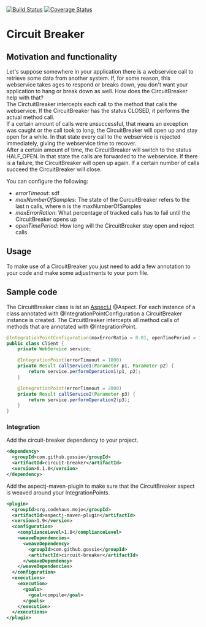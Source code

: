 [![Build Status](https://travis-ci.org/gossie/circuit-breaker.svg?branch=master)](https://travis-ci.org/gossie/circuit-breaker)
[![Coverage Status](https://coveralls.io/repos/github/gossie/circuit-breaker/badge.svg?branch=master)](https://coveralls.io/github/gossie/circuit-breaker?branch=master)

# Circuit Breaker

## Motivation and functionality

Let's suppose somewhere in your application there is a webservice call to retrieve some data from another system. If, for some reason, this webservice takes ages to respond or breaks down, you don't want your application to hang or break down as well. How does the CircuitBreaker help with that?  
The CirctuitBreaker intercepts each call to the method that calls the webservice. If the CircuitBreaker has the status CLOSED, it performs the actual method call.  
If a certain amount of calls were unsuccessful, that means an exception was caught or the call took to long, the CircuitBreaker will open up and stay open for a while. In that state every call to the webservice is rejected immediately, giving the webservice time to recover.  
After a certain amount of time, the CircuitBreaker will switch to the status HALF_OPEN. In that state the calls are forwarded to the webservice. If there is a failure, the CircuitBreaker will open up again. If a certain number of calls succeed the CircuitBreaker will close.

You can configure the following:
* *errorTimeout*: sdf
* *maxNumberOfSamples*: The state of the CurcuitBreaker refers to the last n calls, where n is the maxNumberOfSamples
* *maxErrorRation*: What percentage of tracked calls has to fail until the CircuitBreaker opens up
* *openTimePeriod*: How long will the CircuitBreaker stay open and reject calls

## Usage

To make use of a CircuitBreaker you just need to add a few annotation to your code and make some adjustments to your pom file.

## Sample code

The CircuitBreaker class is ist an [AspectJ](https://eclipse.org/aspectj/) @Aspect. For each instance of a class annotated with @IntegrationPointConfiguration a CircuitBreaker instance is created. The CircuitBreaker intercepts all method calls of methods that are annotated with @IntegrationPoint.

```java
@IntegrationPointConfiguration(maxErrorRatio = 0.01, openTimePeriod = 10000, maxNumberOfSamples = 250)
public class Client {
    private WebService service;

    @IntegrationPoint(errorTimeout = 1000)
    private Result callService1(Parameter p1, Parameter p2) {
        return service.performOperation1(p1, p2);
    }

    @IntegrationPoint(errorTimeout = 2000)
    private Result callService2(Parameter p3) {
        return service.performOperation2(p3);
    }
}
```
### Integration

Add the circuit-breaker dependency to your project.

```xml
<dependency>
  <groupId>com.github.gossie</groupId>
  <artifactId>circuit-breaker</artifactId>
  <version>0.1.0</version>
</dependency>
```

Add the aspectj-maven-plugin to make sure that the CircuitBreaker aspect is weaved around your IntegrationPoints.

```xml
<plugin>
  <groupId>org.codehaus.mojo</groupId>
  <artifactId>aspectj-maven-plugin</artifactId>
  <version>1.9</version>
  <configuration>
    <complianceLevel>1.8</complianceLevel>
    <weaveDependencies>
      <weaveDependency>
        <groupId>com.github.gossie</groupId>
        <artifactId>circuit-breaker</artifactId>
      </weaveDependency>
    </weaveDependencies>
  </configuration>
  <executions>
    <execution>
      <goals>
        <goal>compile</goal>
      </goals>
    </execution>
  </executions>
</plugin>
```
